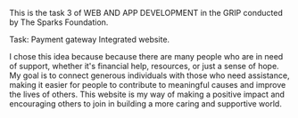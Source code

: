 This is the task 3 of WEB AND APP DEVELOPMENT in the GRIP conducted by The Sparks Foundation.

Task: Payment gateway Integrated website.

I chose this idea because because there are many people who are in need of support, whether it's financial help, resources, or just a sense of hope. My goal is to connect generous individuals with those who need assistance, making it easier for people to contribute to meaningful causes and improve the lives of others. This website is my way of making a positive impact and encouraging others to join in building a more caring and supportive world.
